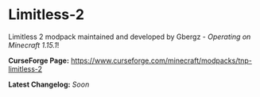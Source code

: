 # Limitless-2
Limitless 2 modpack maintained and developed by Gbergz - *Operating on Minecraft 1.15.1*!

**CurseForge Page:** https://www.curseforge.com/minecraft/modpacks/tnp-limitless-2

**Latest Changelog:** *Soon*
